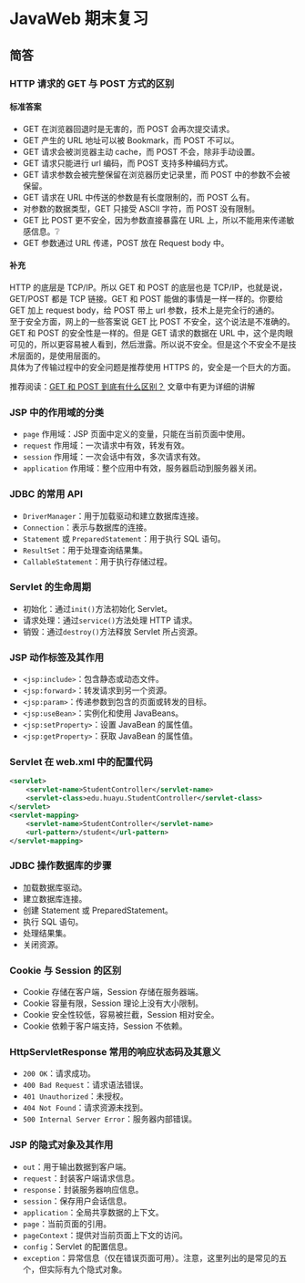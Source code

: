 # JavaWeb 期末复习

## 简答

### HTTP 请求的 GET 与 POST 方式的区别

#### 标准答案

- GET 在浏览器回退时是无害的，而 POST 会再次提交请求。
- GET 产生的 URL 地址可以被 Bookmark，而 POST 不可以。
- GET 请求会被浏览器主动 cache，而 POST 不会，除非手动设置。
- GET 请求只能进行 url 编码，而 POST 支持多种编码方式。
- GET 请求参数会被完整保留在浏览器历史记录里，而 POST 中的参数不会被保留。
- GET 请求在 URL 中传送的参数是有长度限制的，而 POST 么有。
- 对参数的数据类型，GET 只接受 ASCII 字符，而 POST 没有限制。
- GET 比 POST 更不安全，因为参数直接暴露在 URL 上，所以不能用来传递敏感信息。❔
- GET 参数通过 URL 传递，POST 放在 Request body 中。

#### 补充

HTTP 的底层是 TCP/IP。所以 GET 和 POST 的底层也是 TCP/IP，也就是说，GET/POST 都是 TCP 链接。GET 和 POST 能做的事情是一样一样的。你要给 GET 加上 request body，给 POST 带上 url 参数，技术上是完全行的通的。  
至于安全方面，网上的一些答案说 GET 比 POST 不安全，这个说法是不准确的。GET 和 POST 的安全性是一样的。但是 GET 请求的数据在 URL 中，这个是肉眼可见的，所以更容易被人看到，然后泄露。所以说不安全。但是这个不安全不是技术层面的，是使用层面的。  
具体为了传输过程中的安全问题是推荐使用 HTTPS 的，安全是一个巨大的方面。

推荐阅读：[GET 和 POST 到底有什么区别？](https://www.zhihu.com/question/28586791)
文章中有更为详细的讲解

### JSP 中的作用域的分类

- `page` 作用域：JSP 页面中定义的变量，只能在当前页面中使用。
- `request` 作用域：一次请求中有效，转发有效。
- `session` 作用域：一次会话中有效，多次请求有效。
- `application` 作用域：整个应用中有效，服务器启动到服务器关闭。

### JDBC 的常用 API

- `DriverManager`：用于加载驱动和建立数据库连接。
- `Connection`：表示与数据库的连接。
- `Statement` 或 `PreparedStatement`：用于执行 SQL 语句。
- `ResultSet`：用于处理查询结果集。
- `CallableStatement`：用于执行存储过程。

### Servlet 的生命周期

- 初始化：通过`init()`方法初始化 Servlet。
- 请求处理：通过`service()`方法处理 HTTP 请求。
- 销毁：通过`destroy()`方法释放 Servlet 所占资源。

### JSP 动作标签及其作用

- `<jsp:include>`：包含静态或动态文件。
- `<jsp:forward>`：转发请求到另一个资源。
- `<jsp:param>`：传递参数到包含的页面或转发的目标。
- `<jsp:useBean>`：实例化和使用 JavaBeans。
- `<jsp:setProperty>`：设置 JavaBean 的属性值。
- `<jsp:getProperty>`：获取 JavaBean 的属性值。

### Servlet 在 web.xml 中的配置代码

```xml
<servlet>
    <servlet-name>StudentController</servlet-name>
    <servlet-class>edu.huayu.StudentController</servlet-class>
</servlet>
<servlet-mapping>
    <servlet-name>StudentController</servlet-name>
    <url-pattern>/student</url-pattern>
</servlet-mapping>
```

### JDBC 操作数据库的步骤

- 加载数据库驱动。
- 建立数据库连接。
- 创建 Statement 或 PreparedStatement。
- 执行 SQL 语句。
- 处理结果集。
- 关闭资源。

### Cookie 与 Session 的区别

- Cookie 存储在客户端，Session 存储在服务器端。
- Cookie 容量有限，Session 理论上没有大小限制。
- Cookie 安全性较低，容易被拦截，Session 相对安全。
- Cookie 依赖于客户端支持，Session 不依赖。

### HttpServletResponse 常用的响应状态码及其意义

- `200 OK`：请求成功。
- `400 Bad Request`：请求语法错误。
- `401 Unauthorized`：未授权。
- `404 Not Found`：请求资源未找到。
- `500 Internal Server Error`：服务器内部错误。

### JSP 的隐式对象及其作用

- `out`：用于输出数据到客户端。
- `request`：封装客户端请求信息。
- `response`：封装服务器响应信息。
- `session`：保存用户会话信息。
- `application`：全局共享数据的上下文。
- `page`：当前页面的引用。
- `pageContext`：提供对当前页面上下文的访问。
- `config`：Servlet 的配置信息。
- `exception`：异常信息（仅在错误页面可用）。注意，这里列出的是常见的五个，但实际有九个隐式对象。
